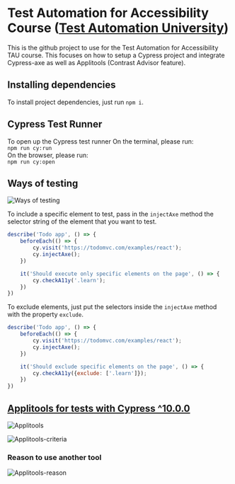 # Test Automation for Accessibility Course ([Test Automation University](https://testautomationu.applitools.com/accessibility-testing-tutorial))

This is the github project to use for the Test Automation for Accessibility TAU course. This focuses on how to setup a Cypress project and integrate Cypress-axe as well as Applitools (Contrast Advisor feature).

## Installing dependencies

To install project dependencies, just run `npm i`.

## Cypress Test Runner

To open up the Cypress test runner
On the terminal, please run:  
`npm run cy:run`  
On the browser, please run:  
`npm run cy:open`

## Ways of testing

![Ways of testing](src/images/ways-testing.png)

To include a specific element to test, pass in the `injectAxe` method the selector string of the element that you want to test.

```js
describe('Todo app', () => {
    beforeEach(() => {
        cy.visit('https://todomvc.com/examples/react');
        cy.injectAxe();
    })

    it('Should execute only specific elements on the page', () => {
        cy.checkA11y('.learn');
    })
})
```

To exclude elements, just put the selectors inside the `injectAxe` method with the property `exclude`.

```js
describe('Todo app', () => {
    beforeEach(() => {
        cy.visit('https://todomvc.com/examples/react');
        cy.injectAxe();
    })

    it('Should exclude specific elements on the page', () => {
        cy.checkA11y({exclude: ['.learn']});
    })
})
```

## [Applitools for tests with Cypress ^10.0.0](https://github.com/applitools/eyes.sdk.javascript1/tree/master/js/packages/eyes-cypress#cypress-version--10-1)

![Applitools](src/images/applitools.jpeg)

![Applitools-criteria](src/images/applitools-criteria.jpeg)  

### Reason to use another tool
![Applitools-reason](src/images/applitools-reason-use.png)